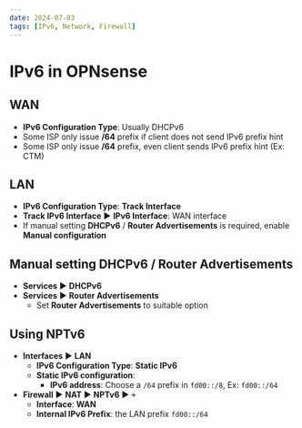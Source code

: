 ```yaml
---
date: 2024-07-03
tags: [IPv6, Network, Firewall]
---
```


# IPv6 in OPNsense

<!--truncate-->

## WAN

- **IPv6 Configuration Type**: Usually DHCPv6
- Some ISP only issue **/64** prefix if client does not send IPv6 prefix hint
- Some ISP only issue **/64** prefix, even client sends IPv6 prefix hint (Ex: CTM)

## LAN

- **IPv6 Configuration Type**: **Track Interface**
- **Track IPv6 Interface** ▶ **IPv6 Interface**: WAN interface
- If manual setting **DHCPv6** / **Router Advertisements** is required, enable **Manual configuration**

## Manual setting DHCPv6 / Router Advertisements

- **Services** ▶ **DHCPv6**
- **Services** ▶ **Router Advertisements**
  - Set **Router Advertisements** to suitable option

## Using NPTv6

- **Interfaces** ▶ **LAN**
  - **IPv6 Configuration Type**: **Static IPv6**
  - **Static IPv6 configuration**:
    - **IPv6 address**: Choose a `/64` prefix in `fd00::/8`, Ex: `fd00::/64`
- **Firewall** ▶ **NAT** ▶ **NPTv6** ▶ <kbd>+</kbd>
  - **Interface**: **WAN**
  - **Internal IPv6 Prefix**: the LAN prefix `fd00::/64`
